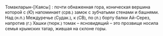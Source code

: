 ---
---

Томакларын-⟦Каясы⟧
: почти обнаженная гора, коническая вершина которой с ⦅Ю⦆ напоминает ⦅срв.⦆ замок с зубчатыми стенами и башнями. Над ⦅н.п.⦆ Междуречье ⦅Судак.⦆, к ⦅СВ⦆, по ⦅л.⦆ борту балки Ай-Серез, напротив ⦅г.⦆ Хашки ⦅тюрк.⦆ томак – ясновидящий – это прозвище носила семья крымских татар, жившая на склоне горы.

